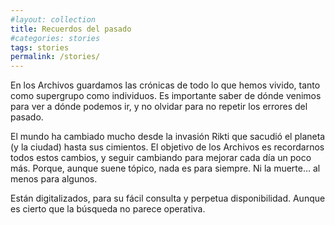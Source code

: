 ```yaml
---
#layout: collection
title: Recuerdos del pasado
#categories: stories
tags: stories
permalink: /stories/
---
```

En los Archivos guardamos las crónicas de todo lo que hemos vivido, tanto como supergrupo como individuos. Es importante saber de dónde venimos para ver a dónde podemos ir, y no olvidar para no repetir los errores del pasado. 

El mundo ha cambiado mucho desde la invasión Rikti que sacudió el planeta (y la ciudad) hasta sus cimientos. El objetivo de los Archivos es recordarnos todos estos cambios, y seguir cambiando para mejorar cada día un poco más. Porque, aunque suene tópico, nada es para siempre. Ni la muerte... al menos para algunos. 

Están digitalizados, para su fácil consulta y perpetua disponibilidad. Aunque es cierto que la búsqueda no parece operativa. 